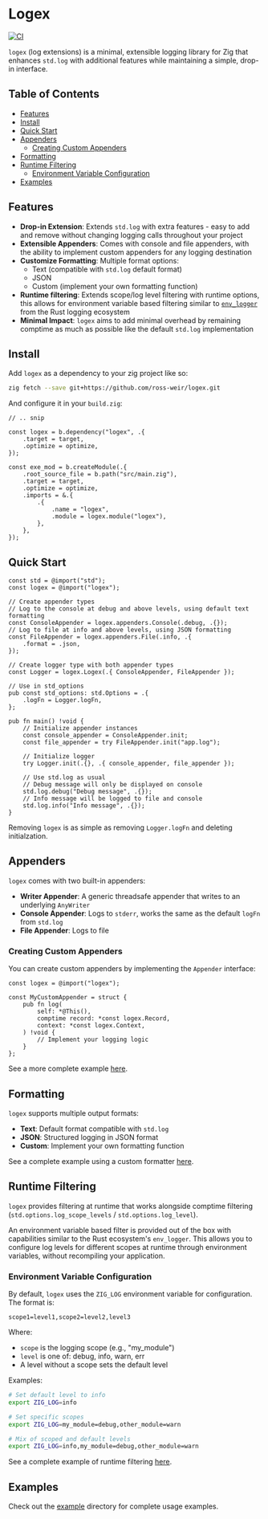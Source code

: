 # Logex

[![CI](https://github.com/ross-weir/logex/actions/workflows/ci.yaml/badge.svg)](https://github.com/ross-weir/logex/actions/workflows/ci.yaml)

`logex` (log extensions) is a minimal, extensible logging library for Zig that enhances `std.log` with additional features while maintaining a simple, drop-in interface.

## Table of Contents

- [Features](#features)
- [Install](#install)
- [Quick Start](#quick-start)
- [Appenders](#appenders)
  - [Creating Custom Appenders](#creating-custom-appenders)
- [Formatting](#formatting)
- [Runtime Filtering](#runtime-filtering)
  - [Environment Variable Configuration](#environment-variable-configuration)
- [Examples](#examples)

## Features

- **Drop-in Extension**: Extends `std.log` with extra features - easy to add and remove without changing logging calls throughout your project
- **Extensible Appenders**: Comes with console and file appenders, with the ability to implement custom appenders for any logging destination
- **Customize Formatting**: Multiple format options:
  - Text (compatible with `std.log` default format)
  - JSON
  - Custom (implement your own formatting function)
- **Runtime filtering**: Extends scope/log level filtering with runtime options, this allows for environment variable based filtering similar to [`env_logger`](https://github.com/rust-cli/env_logger) from the Rust logging ecosystem
- **Minimal Impact**: `logex` aims to add minimal overhead by remaining comptime as much as possible like the default `std.log` implementation

## Install

Add `logex` as a dependency to your zig project like so:

```bash
zig fetch --save git+https://github.com/ross-weir/logex.git
```

And configure it in your `build.zig`:

```zig
// .. snip

const logex = b.dependency("logex", .{
    .target = target,
    .optimize = optimize,
});

const exe_mod = b.createModule(.{
    .root_source_file = b.path("src/main.zig"),
    .target = target,
    .optimize = optimize,
    .imports = &.{
        .{
            .name = "logex",
            .module = logex.module("logex"),
        },
    },
});
```

## Quick Start

```zig
const std = @import("std");
const logex = @import("logex");

// Create appender types
// Log to the console at debug and above levels, using default text formatting
const ConsoleAppender = logex.appenders.Console(.debug, .{});
// Log to file at info and above levels, using JSON formatting
const FileAppender = logex.appenders.File(.info, .{
    .format = .json,
});

// Create logger type with both appender types
const Logger = logex.Logex(.{ ConsoleAppender, FileAppender });

// Use in std_options
pub const std_options: std.Options = .{
    .logFn = Logger.logFn,
};

pub fn main() !void {
    // Initialize appender instances
    const console_appender = ConsoleAppender.init;
    const file_appender = try FileAppender.init("app.log");

    // Initialize logger
    try Logger.init(.{}, .{ console_appender, file_appender });

    // Use std.log as usual
    // Debug message will only be displayed on console
    std.log.debug("Debug message", .{});
    // Info message will be logged to file and console
    std.log.info("Info message", .{});
}
```

Removing `logex` is as simple as removing `Logger.logFn` and deleting initialzation.

## Appenders

`logex` comes with two built-in appenders:

- **Writer Appender**: A generic threadsafe appender that writes to an underlying `AnyWriter`
- **Console Appender**: Logs to `stderr`, works the same as the default `logFn` from `std.log`
- **File Appender**: Logs to file

### Creating Custom Appenders

You can create custom appenders by implementing the `Appender` interface:

```zig
const logex = @import("logex");

const MyCustomAppender = struct {
    pub fn log(
        self: *@This(),
        comptime record: *const logex.Record,
        context: *const logex.Context,
    ) !void {
        // Implement your logging logic
    }
};
```

See a more complete example [here](example/src/custom_appender.zig).

## Formatting

`logex` supports multiple output formats:

- **Text**: Default format compatible with `std.log`
- **JSON**: Structured logging in JSON format
- **Custom**: Implement your own formatting function

See a complete example using a custom formatter [here](example/src/custom_format.zig).

## Runtime Filtering

`logex` provides filtering at runtime that works alongside comptime filtering (`std.options.log_scope_levels` / `std.options.log_level`).

An environment variable based filter is provided out of the box with capabilities similar to the Rust ecosystem's `env_logger`. This allows you to configure log levels for different scopes at runtime through environment variables, without recompiling your application.

### Environment Variable Configuration

By default, `logex` uses the `ZIG_LOG` environment variable for configuration. The format is:

```
scope1=level1,scope2=level2,level3
```

Where:

- `scope` is the logging scope (e.g., "my_module")
- `level` is one of: debug, info, warn, err
- A level without a scope sets the default level

Examples:

```bash
# Set default level to info
export ZIG_LOG=info

# Set specific scopes
export ZIG_LOG=my_module=debug,other_module=warn

# Mix of scoped and default levels
export ZIG_LOG=info,my_module=debug,other_module=warn
```

See a complete example of runtime filtering [here](example/src/env_filter.zig).

## Examples

Check out the [example](example/) directory for complete usage examples.
